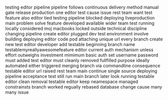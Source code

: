 testing editor pipeline pipeline follows continuous delivery method manual gate release production one editor test cause issue rest team want test feature also editor tied testing pipeline blocked deploying liveproduction main problem solve feature developed available wider team test running locally considered moj macbooks locked outside technical discipline changing pipeline create editor plugged dev test environment involve building deploying editor code pod attaching unique url every branch create new test editor developer add testable beginning branch name testablemyreallyawesomefeature editor current auth mechanism unless effort outweighs investment mimimum basic auth set username password must added test editor must cleanly removed fullfilled purpose ideally automated either triggered merging branch via commandline consequence testable editor url raised rest team main continue single source deploying pipeline acceptance test still run main branch later look running testable editor clean removal testable editor keep neamespace managed constrainsts branch worked regually rebased database change cause many many issue